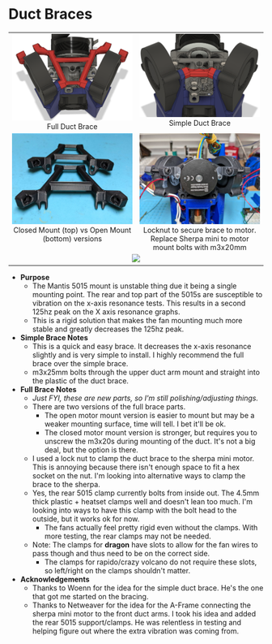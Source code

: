 Duct Braces
============

<TABLE width=100%>
<TR>
<TD width=50% align="Center" valign="TOP"><IMG SRC="Images/Duct_Brace_Full.png"><BR>Full Duct Brace</TD>
<TD width=50% align="Center" valign="TOP"><IMG SRC="Images/Duct_Brace_Simple.png">Simple Duct Brace</TD>
</TR>
<TR>
<TD width=50% align="Center" valign="TOP"><IMG SRC="Images/Duct_Brace_OpenVsClosed.jpg"><BR>Closed Mount (top) vs Open Mount (bottom) versions</TD>
<TD width=50% align="Center" valign="TOP"><IMG SRC="Images/Duct_Brace_Back.jpg"><BR>Locknut to secure brace to motor.  <BR>Replace Sherpa mini to motor mount bolts with m3x20mm</TD>
</TR>
<TR><TD width=100% colspan=2 align="CENTER"><IMG SRC="Images/Duct_Brace_Full_Hardware.png"></TD></TR>
</TABLE>

- **Purpose**
  - The Mantis 5015 mount is unstable thing due it being a single mounting point.  The rear and top part of the 5015s are susceptible to vibration on the x-axis resonance tests.  This results in a second 125hz peak on the X axis resonance graphs.
  - This is a rigid solution that makes the fan mounting much more stable and greatly decreases the 125hz peak.
- **Simple Brace Notes**
  - This is a quick and easy brace.  It decreases the x-axis resonance slightly and is very simple to install.  I highly recommend the full brace over the simple brace.
  - m3x25mm bolts through the upper duct arm mount and straight into the plastic of the duct brace.
- **Full Brace Notes**
  - *Just FYI, these are new parts, so I'm still polishing/adjusting things.*
  - There are two versions of the full brace parts.  
    - The open motor mount version is easier to mount but may be a weaker mounting surface, time will tell.  I bet it'll be ok.
    - The closed motor mount version is stronger, but requires you to unscrew the m3x20s during mounting of the duct.  It's not a big deal, but the option is there.  
  - I used a lock nut to clamp the duct brace to the sherpa mini motor.  This is annoying because there isn't enough space to fit a hex socket on the nut.  I'm looking into alternative ways to clamp the brace to the sherpa.
  - Yes, the rear 5015 clamp currently bolts from inside out.  The 4.5mm thick plastic + heatset clamps well and doesn't lean too much.  I'm looking into ways to have this clamp with the bolt head to the outside, but it works ok for now.  
    - The fans actually feel pretty rigid even without the clamps.  With more testing, the rear clamps may not be needed.  
  - Note: The clamps for **dragon** have slots to allow for the fan wires to pass though and thus need to be on the correct side.  
    - The clamps for rapido/crazy volcano do not require these slots, so left/right on the clamps shouldn't matter.    
- **Acknowledgements**
  - Thanks to Woenn for the idea for the simple duct brace.  He's the one that got me started on the bracing.
  - Thanks to Netweaver for the idea for the A-Frame connecting the sherpa mini motor to the front duct arms.  I took his idea and added the rear 5015 support/clamps.  He was relentless in testing and helping figure out where the extra vibration was coming from.

